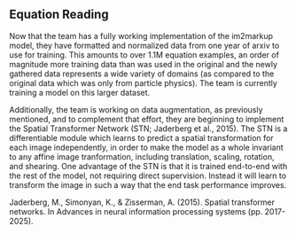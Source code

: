 ## Equation Reading

Now that the team has a fully working implementation of the im2markup model, they have formatted and normalized data from one year of arxiv to use for training. This amounts to over 1.1M equation examples, an order of magnitude more training data than was used in the original and the newly gathered data represents a wide variety of domains (as compared to the original data which was only from particle physics). 
The team is currently training a model on this larger dataset.

Additionally, the team is working on data augmentation, as previously mentioned, and to complement that effort, they are beginning to implement the Spatial Transformer Network (STN; Jaderberg et al., 2015).  The STN is a differentiable module which learns to predict a spatial transformation for each image independently, in order to make the model as a whole invariant to any affine image tranformation, including translation, scaling, rotation, and shearing.  One advantage of the STN is that it is trained end-to-end with the rest of the model, not requiring direct supervision.  Instead it will learn to transform the image in such a way that the end task performance improves.


Jaderberg, M., Simonyan, K., & Zisserman, A. (2015). Spatial transformer networks. In Advances in neural information processing systems (pp. 2017-2025).
